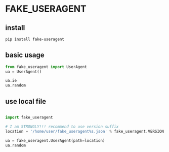 # FAKE_USERAGENT

## install

```bash
pip install fake-useragent
```

## basic usage

```python
from fake_useragent import UserAgent
ua = UserAgent()

ua.ie
ua.random

```

## use local file

```python

import fake_useragent

# I am STRONGLY!!! recommend to use version suffix
location = '/home/user/fake_useragent%s.json' % fake_useragent.VERSION

ua = fake_useragent.UserAgent(path=location)
ua.random

```

